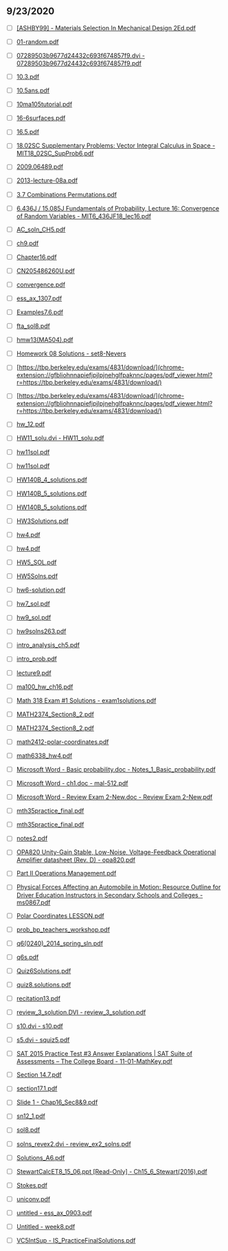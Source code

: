 ## 9/23/2020

- [ ] [[ASHBY99] - Materials Selection In Mechanical Design 2Ed.pdf](chrome-extension://gfbliohnnapiefjpjlpjnehglfpaknnc/pages/pdf_viewer.html?r=http://www.utc.fr/~hagegebe/UV/MQ12/CORRECTIONS_TD/%5BASHBY99%5D%20-%20Materials%20Selection%20In%20Mechanical%20Design%202Ed.pdf)

- [ ] [01-random.pdf](chrome-extension://gfbliohnnapiefjpjlpjnehglfpaknnc/pages/pdf_viewer.html?r=https://courses.engr.illinois.edu/cs473/sp2017/notes/01-random.pdf)

- [ ] [07289503b9677d24432c693f674857f9.dvi - 07289503b9677d24432c693f674857f9.pdf](chrome-extension://gfbliohnnapiefjpjlpjnehglfpaknnc/pages/pdf_viewer.html?r=https://www.webassign.net/latex2pdf/07289503b9677d24432c693f674857f9.pdf)

- [ ] [10.3.pdf](chrome-extension://gfbliohnnapiefjpjlpjnehglfpaknnc/pages/pdf_viewer.html?r=http://cda.mrs.umn.edu/~mcquarrb/teachingarchive/M1102/Practice/10.3.pdf)

- [ ] [10.5ans.pdf](chrome-extension://gfbliohnnapiefjpjlpjnehglfpaknnc/pages/pdf_viewer.html?r=http://faculty.uncfsu.edu/gzhao/m242/m242fall2006/10.5ans.pdf)

- [ ] [10ma105tutorial.pdf](chrome-extension://gfbliohnnapiefjpjlpjnehglfpaknnc/pages/pdf_viewer.html?r=http://www.math.iitb.ac.in/~srg/courses/ma105-2010/10ma105tutorial.pdf)

- [ ] [16-6surfaces.pdf](chrome-extension://gfbliohnnapiefjpjlpjnehglfpaknnc/pages/pdf_viewer.html?r=https://www.math.uci.edu/~ndonalds/math2e/16-6surfaces.pdf)

- [ ] [16.5.pdf](chrome-extension://gfbliohnnapiefjpjlpjnehglfpaknnc/pages/pdf_viewer.html?r=http://www.math.ntu.edu.tw/~mathcal/download/100A_exercise/16.5.pdf)

- [ ] [18.02SC Supplementary Problems: Vector Integral Calculus in Space - MIT18_02SC_SupProb6.pdf](chrome-extension://gfbliohnnapiefjpjlpjnehglfpaknnc/pages/pdf_viewer.html?r=https://ocw.mit.edu/courses/mathematics/18-02sc-multivariable-calculus-fall-2010/4.-triple-integrals-and-surface-integrals-in-3-space/part-b-flux-and-the-divergence-theorem/problem-set-11/MIT18_02SC_SupProb6.pdf)

- [ ] [2009.06489.pdf](chrome-extension://gfbliohnnapiefjpjlpjnehglfpaknnc/pages/pdf_viewer.html?r=https://arxiv.org/pdf/2009.06489.pdf)

- [ ] [2013-lecture-08a.pdf](chrome-extension://gfbliohnnapiefjpjlpjnehglfpaknnc/pages/pdf_viewer.html?r=http://www.cis.umac.mo/~fstitl/Calculus2012/2013-lecture-08a.pdf)

- [ ] [3.7 Combinations Permutations.pdf](chrome-extension://gfbliohnnapiefjpjlpjnehglfpaknnc/pages/pdf_viewer.html?r=https://www.sccollege.edu/Faculty/JWagner/Documents/3.7%20Combinations%20Permutations.pdf)

- [ ] [6.436J / 15.085J Fundamentals of Probability, Lecture 16: Convergence of Random Variables - MIT6_436JF18_lec16.pdf](chrome-extension://gfbliohnnapiefjpjlpjnehglfpaknnc/pages/pdf_viewer.html?r=https://ocw.mit.edu/courses/electrical-engineering-and-computer-science/6-436j-fundamentals-of-probability-fall-2018/lecture-notes/MIT6_436JF18_lec16.pdf)

- [ ] [AC_soln_CH5.pdf](chrome-extension://gfbliohnnapiefjpjlpjnehglfpaknnc/pages/pdf_viewer.html?r=http://www.math.ncu.edu.tw/~cchsiao/Course/Advanced_Calculus_011/AC_soln_CH5.pdf)

- [ ] [ch9.pdf](chrome-extension://gfbliohnnapiefjpjlpjnehglfpaknnc/pages/pdf_viewer.html?r=https://www.csie.ntu.edu.tw/~b89089/book/Apostol/ch9.pdf)

- [ ] [Chapter16.pdf](chrome-extension://gfbliohnnapiefjpjlpjnehglfpaknnc/pages/pdf_viewer.html?r=https://www.math.ucdavis.edu/~zekius/w16mat21d/hw/Chapter16.pdf)

- [ ] [CN205486260U.pdf](chrome-extension://gfbliohnnapiefjpjlpjnehglfpaknnc/pages/pdf_viewer.html?r=https://patentimages.storage.googleapis.com/c4/33/eb/a69a52abda3a1a/CN205486260U.pdf)

- [ ] [convergence.pdf](chrome-extension://gfbliohnnapiefjpjlpjnehglfpaknnc/pages/pdf_viewer.html?r=http://math.uga.edu/~pete/convergence.pdf)

- [ ] [ess_ax_1307.pdf](chrome-extension://gfbliohnnapiefjpjlpjnehglfpaknnc/pages/pdf_viewer.html?r=https://www.stewartcalculus.com/data/ESSENTIAL%20CALCULUS%202e/upfiles/instructor/ess_ax_1307.pdf)

- [ ] [Examples7.6.pdf](chrome-extension://gfbliohnnapiefjpjlpjnehglfpaknnc/pages/pdf_viewer.html?r=http://www.cds.caltech.edu/~marsden/wiki/uploads/math1c-10/textbooks/Examples7.6.pdf)

- [ ] [fta_sol8.pdf](chrome-extension://gfbliohnnapiefjpjlpjnehglfpaknnc/pages/pdf_viewer.html?r=http://www.juliawolf.org/teaching/fta_sol8.pdf)

- [ ] [hmw13(MA504).pdf](chrome-extension://gfbliohnnapiefjpjlpjnehglfpaknnc/pages/pdf_viewer.html?r=https://www.math.purdue.edu/~dgarofal/hmw13(MA504).pdf)

- [ ] [Homework 08 Solutions - set8-Nevers](chrome-extension://gfbliohnnapiefjpjlpjnehglfpaknnc/pages/pdf_viewer.html?r=https://www.math.utah.edu/~hphuang/teaching/2210-4/set8-Nevers)

- [ ] [https://tbp.berkeley.edu/exams/4831/download/](chrome-extension://gfbliohnnapiefjpjlpjnehglfpaknnc/pages/pdf_viewer.html?r=https://tbp.berkeley.edu/exams/4831/download/)

- [ ] [https://tbp.berkeley.edu/exams/4831/download/](chrome-extension://gfbliohnnapiefjpjlpjnehglfpaknnc/pages/pdf_viewer.html?r=https://tbp.berkeley.edu/exams/4831/download/)

- [ ] [hw_12.pdf](chrome-extension://gfbliohnnapiefjpjlpjnehglfpaknnc/pages/pdf_viewer.html?r=https://omgimanerd.tech/notes/latex/math-221_multivariable-and-vector-calculus/output/hw_12.pdf)

- [ ] [HW11_solu.dvi - HW11_solu.pdf](chrome-extension://gfbliohnnapiefjpjlpjnehglfpaknnc/pages/pdf_viewer.html?r=https://math.depaul.edu/kliechty/Math255/homework/HW11_solu.pdf)

- [ ] [hw11sol.pdf](chrome-extension://gfbliohnnapiefjpjlpjnehglfpaknnc/pages/pdf_viewer.html?r=http://www.math.lsa.umich.edu/~abloch/255/hw11sol.pdf)

- [ ] [hw11sol.pdf](chrome-extension://gfbliohnnapiefjpjlpjnehglfpaknnc/pages/pdf_viewer.html?r=http://www.math.lsa.umich.edu/~abloch/255/hw11sol.pdf)

- [ ] [HW140B_4_solutions.pdf](chrome-extension://gfbliohnnapiefjpjlpjnehglfpaknnc/pages/pdf_viewer.html?r=http://math.ucsd.edu/~lni/math140/HW140B_4_solutions.pdf)

- [ ] [HW140B_5_solutions.pdf](chrome-extension://gfbliohnnapiefjpjlpjnehglfpaknnc/pages/pdf_viewer.html?r=http://math.ucsd.edu/~lni/math140/HW140B_5_solutions.pdf)

- [ ] [HW140B_5_solutions.pdf](chrome-extension://gfbliohnnapiefjpjlpjnehglfpaknnc/pages/pdf_viewer.html?r=http://math.ucsd.edu/~lni/math140/HW140B_5_solutions.pdf)

- [ ] [HW3Solutions.pdf](chrome-extension://gfbliohnnapiefjpjlpjnehglfpaknnc/pages/pdf_viewer.html?r=http://www.math.ucsd.edu/~benchow/W17/HW3Solutions.pdf)

- [ ] [hw4.pdf](chrome-extension://gfbliohnnapiefjpjlpjnehglfpaknnc/pages/pdf_viewer.html?r=https://www.math.uci.edu/~ndonalds/math2e/hw4.pdf)

- [ ] [hw4.pdf](chrome-extension://gfbliohnnapiefjpjlpjnehglfpaknnc/pages/pdf_viewer.html?r=https://www.math.uci.edu/~ndonalds/math2e/hw4.pdf)

- [ ] [HW5_SOL.pdf](chrome-extension://gfbliohnnapiefjpjlpjnehglfpaknnc/pages/pdf_viewer.html?r=https://web.njit.edu/~gary/111/assets/HW5_SOL.pdf)

- [ ] [HW5Solns.pdf](chrome-extension://gfbliohnnapiefjpjlpjnehglfpaknnc/pages/pdf_viewer.html?r=https://people.umass.edu/jsimone/HW5Solns.pdf)

- [ ] [hw6-solution.pdf](chrome-extension://gfbliohnnapiefjpjlpjnehglfpaknnc/pages/pdf_viewer.html?r=https://www.math.ubc.ca/~malabika/teaching/ubc/fall08/math263/hw6-solution.pdf)

- [ ] [hw7_sol.pdf](chrome-extension://gfbliohnnapiefjpjlpjnehglfpaknnc/pages/pdf_viewer.html?r=http://www.acsu.buffalo.edu/~achirvas/Math424_Autumn2015/hw7_sol.pdf)

- [ ] [hw9_sol.pdf](chrome-extension://gfbliohnnapiefjpjlpjnehglfpaknnc/pages/pdf_viewer.html?r=http://www.math.utoledo.edu/~mtsui/calc06sp/homework/hw9_sol.pdf)

- [ ] [hw9solns263.pdf](chrome-extension://gfbliohnnapiefjpjlpjnehglfpaknnc/pages/pdf_viewer.html?r=https://www.math.ubc.ca/~malabika/teaching/ubc/fall08/math263/hw9solns263.pdf)

- [ ] [intro_analysis_ch5.pdf](chrome-extension://gfbliohnnapiefjpjlpjnehglfpaknnc/pages/pdf_viewer.html?r=https://www.math.ucdavis.edu/~hunter/m125a/intro_analysis_ch5.pdf)

- [ ] [intro_prob.pdf](chrome-extension://gfbliohnnapiefjpjlpjnehglfpaknnc/pages/pdf_viewer.html?r=https://www.stat.pitt.edu/stoffer/tsa4/intro_prob.pdf)

- [ ] [lecture9.pdf](chrome-extension://gfbliohnnapiefjpjlpjnehglfpaknnc/pages/pdf_viewer.html?r=https://people.maths.bris.ac.uk/~mazag/fa17/lecture9.pdf)

- [ ] [ma100_hw_ch16.pdf](chrome-extension://gfbliohnnapiefjpjlpjnehglfpaknnc/pages/pdf_viewer.html?r=http://www.math.ust.hk/~makxu/MATH100/ma100_hw_ch16.pdf)

- [ ] [Math 318 Exam #1 Solutions - exam1solutions.pdf](chrome-extension://gfbliohnnapiefjpjlpjnehglfpaknnc/pages/pdf_viewer.html?r=https://www.math.colostate.edu/~clayton/teaching/m318s11/exams/exam1solutions.pdf)

- [ ] [MATH2374_Section8_2.pdf](chrome-extension://gfbliohnnapiefjpjlpjnehglfpaknnc/pages/pdf_viewer.html?r=http://www-users.math.umn.edu/~vance054/documents/UMN_2374/MATH2374_Section8_2.pdf)

- [ ] [MATH2374_Section8_2.pdf](chrome-extension://gfbliohnnapiefjpjlpjnehglfpaknnc/pages/pdf_viewer.html?r=http://www-users.math.umn.edu/~vance054/documents/UMN_2374/MATH2374_Section8_2.pdf)

- [ ] [math2412-polar-coordinates.pdf](chrome-extension://gfbliohnnapiefjpjlpjnehglfpaknnc/pages/pdf_viewer.html?r=https://www.alamo.edu/contentassets/35e1aad11a064ee2ae161ba2ae3b2559/additional/math2412-polar-coordinates.pdf)

- [ ] [math6338_hw4.pdf](chrome-extension://gfbliohnnapiefjpjlpjnehglfpaknnc/pages/pdf_viewer.html?r=https://www.math.wustl.edu/~wick/teaching/math6338/math6338_hw4.pdf)

- [ ] [Microsoft Word - Basic probability.doc - Notes_1_Basic_probability.pdf](chrome-extension://gfbliohnnapiefjpjlpjnehglfpaknnc/pages/pdf_viewer.html?r=https://www.kellogg.northwestern.edu/faculty/weber/decs-433/Notes_1_Basic_probability.pdf)

- [ ] [Microsoft Word - ch1.doc - mal-512.pdf](chrome-extension://gfbliohnnapiefjpjlpjnehglfpaknnc/pages/pdf_viewer.html?r=http://www.ddegjust.ac.in/studymaterial/msc-math/mal-512.pdf)

- [ ] [Microsoft Word - Review Exam 2-New.doc - Review Exam 2-New.pdf](chrome-extension://gfbliohnnapiefjpjlpjnehglfpaknnc/pages/pdf_viewer.html?r=https://www.austincc.edu/mmcgraw/files_1401/Review%20Exam%202-New.pdf)

- [ ] [mth35practice_final.pdf](chrome-extension://gfbliohnnapiefjpjlpjnehglfpaknnc/pages/pdf_viewer.html?r=https://fsw01.bcc.cuny.edu/cormac.osullivan/Classes/Spring14/mth35practice_final.pdf)

- [ ] [mth35practice_final.pdf](chrome-extension://gfbliohnnapiefjpjlpjnehglfpaknnc/pages/pdf_viewer.html?r=https://fsw01.bcc.cuny.edu/cormac.osullivan/Classes/Spring14/mth35practice_final.pdf)

- [ ] [notes2.pdf](chrome-extension://gfbliohnnapiefjpjlpjnehglfpaknnc/pages/pdf_viewer.html?r=http://www.users.miamioh.edu/gaddisj/20Enotes/notes2.pdf)

- [ ] [OPA820 Unity-Gain Stable, Low-Noise, Voltage-Feedback Operational Amplifier datasheet (Rev. D) - opa820.pdf](chrome-extension://gfbliohnnapiefjpjlpjnehglfpaknnc/pages/pdf_viewer.html?r=https://www.ti.com/lit/ds/symlink/opa820.pdf?HQS=TI-null-null-sf-df-ds-null-wwe)

- [ ] [Part II Operations Management.pdf](chrome-extension://gfbliohnnapiefjpjlpjnehglfpaknnc/pages/pdf_viewer.html?r=http://www.pondiuni.edu.in/sites/default/files/Part%20II%20Operations%20Management.pdf)

- [ ] [Physical Forces Affecting an Automobile in Motion: Resource Outline for Driver Education Instructors in Secondary Schools and Colleges - ms0867.pdf](chrome-extension://gfbliohnnapiefjpjlpjnehglfpaknnc/pages/pdf_viewer.html?r=https://library.ctr.utexas.edu/digitized/texasarchive/ms0867.pdf)

- [ ] [Polar Coordinates LESSON.pdf](chrome-extension://gfbliohnnapiefjpjlpjnehglfpaknnc/pages/pdf_viewer.html?r=https://www.uplifteducation.org/cms/lib01/TX01001293/Centricity/Domain/273/Polar%20Coordinates%20LESSON.pdf)

- [ ] [prob_bp_teachers_workshop.pdf](chrome-extension://gfbliohnnapiefjpjlpjnehglfpaknnc/pages/pdf_viewer.html?r=http://home.iitk.ac.in/~chavan/prob_bp_teachers_workshop.pdf)

- [ ] [q6(0240)_2014_spring_sln.pdf](chrome-extension://gfbliohnnapiefjpjlpjnehglfpaknnc/pages/pdf_viewer.html?r=http://www.pitt.edu/~evt3/a/0240/2014_Spring/Quizzes/q6(0240)_2014_spring_sln.pdf)

- [ ] [q6s.pdf](chrome-extension://gfbliohnnapiefjpjlpjnehglfpaknnc/pages/pdf_viewer.html?r=http://www.math.wisc.edu/~benguria/q6s.pdf)

- [ ] [Quiz6Solutions.pdf](chrome-extension://gfbliohnnapiefjpjlpjnehglfpaknnc/pages/pdf_viewer.html?r=https://math.berkeley.edu/~monks/math53/Quiz6Solutions.pdf)

- [ ] [quiz8.solutions.pdf](chrome-extension://gfbliohnnapiefjpjlpjnehglfpaknnc/pages/pdf_viewer.html?r=https://people.math.sc.edu/boylan/SCCourses/241Fa11/quiz8.solutions.pdf)

- [ ] [recitation13.pdf](chrome-extension://gfbliohnnapiefjpjlpjnehglfpaknnc/pages/pdf_viewer.html?r=https://math.cmu.edu/~sonv/attach/Spring_17/recitation13.pdf)

- [ ] [review_3_solution.DVI - review_3_solution.pdf](chrome-extension://gfbliohnnapiefjpjlpjnehglfpaknnc/pages/pdf_viewer.html?r=http://www.math.ust.hk/~maklchan/ma2023/review_3_solution.pdf)

- [ ] [s10.dvi - s10.pdf](chrome-extension://gfbliohnnapiefjpjlpjnehglfpaknnc/pages/pdf_viewer.html?r=http://www.math.ubc.ca/~sjer/math253/s10.pdf)

- [ ] [s5.dvi - squiz5.pdf](chrome-extension://gfbliohnnapiefjpjlpjnehglfpaknnc/pages/pdf_viewer.html?r=http://www.math.ubc.ca/~sjer/math253/squiz5.pdf)

- [ ] [SAT 2015 Practice Test #3 Answer Explanations | SAT Suite of Assessments – The College Board - 11-01-MathKey.pdf](chrome-extension://gfbliohnnapiefjpjlpjnehglfpaknnc/pages/pdf_viewer.html?r=https://www.mitty.com/assets/files/academics/11-01-MathKey.pdf)

- [ ] [Section 14.7.pdf](chrome-extension://gfbliohnnapiefjpjlpjnehglfpaknnc/pages/pdf_viewer.html?r=https://www2.math.tamu.edu/~glahodny/Math251/Section%2014.7.pdf)

- [ ] [section17.1.pdf](chrome-extension://gfbliohnnapiefjpjlpjnehglfpaknnc/pages/pdf_viewer.html?r=http://usmathematics.com/section17.1.pdf)

- [ ] [Slide 1 - Chap16_Sec8&9.pdf](chrome-extension://gfbliohnnapiefjpjlpjnehglfpaknnc/pages/pdf_viewer.html?r=https://faculty.nps.edu/pstanica/Teaching/Chap16_Sec8&9.pdf)

- [ ] [sn12_1.pdf](chrome-extension://gfbliohnnapiefjpjlpjnehglfpaknnc/pages/pdf_viewer.html?r=https://www.math.uh.edu/~bekki/2433_su16/notes/sn12_1.pdf)

- [ ] [sol8.pdf](chrome-extension://gfbliohnnapiefjpjlpjnehglfpaknnc/pages/pdf_viewer.html?r=https://sites.ualberta.ca/~rjia/Math215/Hwks/sol8.pdf)

- [ ] [solns_revex2.dvi - review_ex2_solns.pdf](chrome-extension://gfbliohnnapiefjpjlpjnehglfpaknnc/pages/pdf_viewer.html?r=http://www.math.utah.edu/~smith/math1100_documents/review_ex2_solns.pdf)

- [ ] [Solutions_A6.pdf](chrome-extension://gfbliohnnapiefjpjlpjnehglfpaknnc/pages/pdf_viewer.html?r=https://math.berkeley.edu/~vvdatar/m104su18/Assignments/Solutions_A6.pdf)

- [ ] [StewartCalcET8_15_06.ppt [Read-Only] - Ch15_6_Stewart(2016).pdf](chrome-extension://gfbliohnnapiefjpjlpjnehglfpaknnc/pages/pdf_viewer.html?r=https://www.usna.edu/Users/oceano/raylee/SM223/Ch15_6_Stewart(2016).pdf)

- [ ] [Stokes.pdf](chrome-extension://gfbliohnnapiefjpjlpjnehglfpaknnc/pages/pdf_viewer.html?r=http://people.math.harvard.edu/~marcinek/Ma21a/Week12/Stokes.pdf)

- [ ] [uniconv.pdf](chrome-extension://gfbliohnnapiefjpjlpjnehglfpaknnc/pages/pdf_viewer.html?r=http://www.math.iitb.ac.in/~srg/courses/ma403-2008/uniconv.pdf)

- [ ] [untitled - ess_ax_0903.pdf](chrome-extension://gfbliohnnapiefjpjlpjnehglfpaknnc/pages/pdf_viewer.html?r=https://www.stewartcalculus.com/data/ESSENTIAL%20CALCULUS%202e/upfiles/instructor/ess_ax_0903.pdf)

- [ ] [Untitled - week8.pdf](chrome-extension://gfbliohnnapiefjpjlpjnehglfpaknnc/pages/pdf_viewer.html?r=http://links.uwaterloo.ca/amath231docs/week8.pdf)

- [ ] [VC5IntSup - IS_PracticeFinalSolutions.pdf](chrome-extension://gfbliohnnapiefjpjlpjnehglfpaknnc/pages/pdf_viewer.html?r=http://www.math.ucsd.edu/~rmosinca/20e/IS_PracticeFinalSolutions.pdf)
